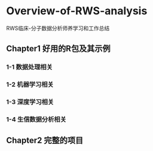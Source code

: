 # Overview-of-RWS-analysis
RWS临床-分子数据分析师养学习和工作总结
## Chapter1 好用的R包及其示例
### 1-1 数据处理相关
### 1-2 机器学习相关
### 1-3 深度学习相关
### 1-4 生信数据分析相关
## Chapter2 完整的项目
